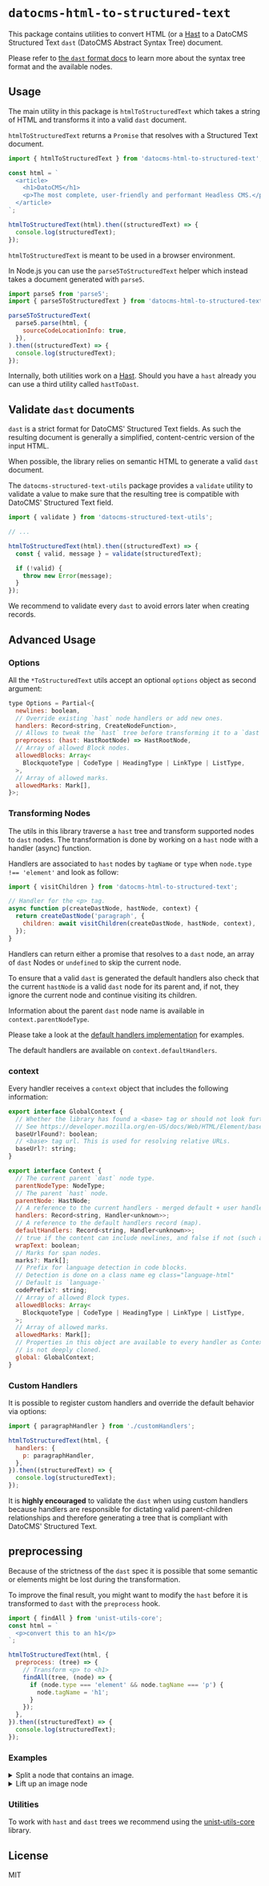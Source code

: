 # `datocms-html-to-structured-text`

This package contains utilities to convert HTML (or a [Hast](https://github.com/syntax-tree/hast) to a DatoCMS Structured Text `dast` (DatoCMS Abstract Syntax Tree) document.

Please refer to [the `dast` format docs](https://www.datocms.com/docs/structured-text/dast) to learn more about the syntax tree format and the available nodes.

## Usage

The main utility in this package is `htmlToStructuredText` which takes a string of HTML and transforms it into a valid `dast` document.

`htmlToStructuredText` returns a `Promise` that resolves with a Structured Text document.

```js
import { htmlToStructuredText } from 'datocms-html-to-structured-text';

const html = `
  <article>
    <h1>DatoCMS</h1>
    <p>The most complete, user-friendly and performant Headless CMS.</p>
  </article>
`;

htmlToStructuredText(html).then((structuredText) => {
  console.log(structuredText);
});
```

`htmlToStructuredText` is meant to be used in a browser environment.

In Node.js you can use the `parse5ToStructuredText` helper which instead takes a document generated with `parse5`.

```js
import parse5 from 'parse5';
import { parse5ToStructuredText } from 'datocms-html-to-structured-text';

parse5ToStructuredText(
  parse5.parse(html, {
    sourceCodeLocationInfo: true,
  }),
).then((structuredText) => {
  console.log(structuredText);
});
```

Internally, both utilities work on a [Hast](https://github.com/syntax-tree/hast). Should you have a `hast` already you can use a third utility called `hastToDast`.

## Validate `dast` documents

`dast` is a strict format for DatoCMS' Structured Text fields. As such the resulting document is generally a simplified, content-centric version of the input HTML.

When possible, the library relies on semantic HTML to generate a valid `dast` document.

The `datocms-structured-text-utils` package provides a `validate` utility to validate a value to make sure that the resulting tree is compatible with DatoCMS' Structured Text field.

```js
import { validate } from 'datocms-structured-text-utils';

// ...

htmlToStructuredText(html).then((structuredText) => {
  const { valid, message } = validate(structuredText);

  if (!valid) {
    throw new Error(message);
  }
});
```

We recommend to validate every `dast` to avoid errors later when creating records.

## Advanced Usage

### Options

All the `*ToStructuredText` utils accept an optional `options` object as second argument:

```js
type Options = Partial<{
  newlines: boolean,
  // Override existing `hast` node handlers or add new ones.
  handlers: Record<string, CreateNodeFunction>,
  // Allows to tweak the `hast` tree before transforming it to a `dast` document.
  preprocess: (hast: HastRootNode) => HastRootNode,
  // Array of allowed Block nodes.
  allowedBlocks: Array<
    BlockquoteType | CodeType | HeadingType | LinkType | ListType,
  >,
  // Array of allowed marks.
  allowedMarks: Mark[],
}>;
```

### Transforming Nodes

The utils in this library traverse a `hast` tree and transform supported nodes to `dast` nodes. The transformation is done by working on a `hast` node with a handler (async) function.

Handlers are associated to `hast` nodes by `tagName` or `type` when `node.type !== 'element'` and look as follow:

```js
import { visitChildren } from 'datocms-html-to-structured-text';

// Handler for the <p> tag.
async function p(createDastNode, hastNode, context) {
  return createDastNode('paragraph', {
    children: await visitChildren(createDastNode, hastNode, context),
  });
}
```

Handlers can return either a promise that resolves to a `dast` node, an array of `dast` Nodes or `undefined` to skip the current node.

To ensure that a valid `dast` is generated the default handlers also check that the current `hastNode` is a valid `dast` node for its parent and, if not, they ignore the current node and continue visiting its children.

Information about the parent `dast` node name is available in `context.parentNodeType`.

Please take a look at the [default handlers implementation](./handlers.ts) for examples.

The default handlers are available on `context.defaultHandlers`.

### context

Every handler receives a `context` object that includes the following information:

```js
export interface GlobalContext {
  // Whether the library has found a <base> tag or should not look further.
  // See https://developer.mozilla.org/en-US/docs/Web/HTML/Element/base
  baseUrlFound?: boolean;
  // <base> tag url. This is used for resolving relative URLs.
  baseUrl?: string;
}

export interface Context {
  // The current parent `dast` node type.
  parentNodeType: NodeType;
  // The parent `hast` node.
  parentNode: HastNode;
  // A reference to the current handlers - merged default + user handlers.
  handlers: Record<string, Handler<unknown>>;
  // A reference to the default handlers record (map).
  defaultHandlers: Record<string, Handler<unknown>>;
  // true if the content can include newlines, and false if not (such as in headings).
  wrapText: boolean;
  // Marks for span nodes.
  marks?: Mark[];
  // Prefix for language detection in code blocks.
  // Detection is done on a class name eg class="language-html"
  // Default is `language-`
  codePrefix?: string;
  // Array of allowed Block types.
  allowedBlocks: Array<
    BlockquoteType | CodeType | HeadingType | LinkType | ListType,
  >;
  // Array of allowed marks.
  allowedMarks: Mark[];
  // Properties in this object are available to every handler as Context
  // is not deeply cloned.
  global: GlobalContext;
}
```

### Custom Handlers

It is possible to register custom handlers and override the default behavior via options:

```js
import { paragraphHandler } from './customHandlers';

htmlToStructuredText(html, {
  handlers: {
    p: paragraphHandler,
  },
}).then((structuredText) => {
  console.log(structuredText);
});
```

It is **highly encouraged** to validate the `dast` when using custom handlers because handlers are responsible for dictating valid parent-children relationships and therefore generating a tree that is compliant with DatoCMS' Structured Text.

## preprocessing

Because of the strictness of the `dast` spec it is possible that some semantic or elements might be lost during the transformation.

To improve the final result, you might want to modify the `hast` before it is transformed to `dast` with the `preprocess` hook.

```js
import { findAll } from 'unist-utils-core';
const html = `
  <p>convert this to an h1</p>
`;

htmlToStructuredText(html, {
  preprocess: (tree) => {
    // Transform <p> to <h1>
    findAll(tree, (node) => {
      if (node.type === 'element' && node.tagName === 'p') {
        node.tagName = 'h1';
      }
    });
  },
}).then((structuredText) => {
  console.log(structuredText);
});
```

### Examples

<details>
  <summary>Split a node that contains an image.</summary>

In `dast` images can be presented as `Block` nodes but these are not allowed inside of `ListItem` nodes (ul/ol lists). In this example we will split the list in 3 pieces and lift up the image.

The same approach can be used to split other types of branches and lift up nodes to become root nodes.

```js
import { findAll } from 'unist-utils-core';

const html = `
  <ul>
    <li>item 1</li>
    <li><div><img src="./img.png" alt></div></li>
    <li>item 2</li>
  </ul>
`;

const dast = await htmlToStructuredText(html, {
  preprocess: (tree) => {
    const liftedImages = new WeakSet();
    const body = find(tree, (node) => node.tagName === 'body');

    visit(body, (node, index, parents) => {
      if (
        !node ||
        node.tagName !== 'img' ||
        liftedImages.has(node) ||
        parents.length === 1 // is a top level img
      ) {
        return;
      }
      // remove image

      const imgParent = parents[parents.length - 1];
      imgParent.children.splice(index, 1);

      let i = parents.length;
      let splitChildrenIndex = index;
      let childrenAfterSplitPoint = [];

      while (--i > 0) {
        // Example: i == 2
        // [ 'body', 'div', 'h1' ]
        const /* h1 */ parent = parents[i];
        const /* div */ parentsParent = parents[i - 1];

        // Delete the siblings after the image and save them in a variable
        childrenAfterSplitPoint /* [ 'h1.2' ] */ = parent.children.splice(
          splitChildrenIndex,
        );
        // parent.children is now == [ 'h1.1' ]

        // parentsParent.children = [ 'h1' ]
        splitChildrenIndex = parentsParent.children.indexOf(parent);
        // splitChildrenIndex = 0

        let nodeInserted = false;

        // If we reached the 'div' add the image's node
        if (i === 1) {
          splitChildrenIndex += 1;
          parentsParent.children.splice(splitChildrenIndex, 0, node);
          liftedImages.add(node);

          nodeInserted = true;
        }

        splitChildrenIndex += 1;
        // Create a new branch with childrenAfterSplitPoint if we have any i.e.
        // <h1>h1.2</h1>
        if (childrenAfterSplitPoint.length > 0) {
          parentsParent.children.splice(splitChildrenIndex, 0, {
            ...parent,
            children: childrenAfterSplitPoint,
          });
        }
        // Remove the parent if empty
        if (parent.children.length === 0) {
          splitChildrenIndex -= 1;
          parentsParent.children.splice(
            nodeInserted ? splitChildrenIndex - 1 : splitChildrenIndex,
            1,
          );
        }
      }
    });
  },
  handlers: {
    img: async (createNode, node, context) => {
      // In a real scenario you would upload the image to Dato and get back an id.
      const item = '123';
      return createNode('block', {
        item,
      });
    },
  },
});
```

</details>

<details>
  <summary>Lift up an image node</summary>

```js
const html = `
  <ul>
    <li>item 1</li>
    <li><div><img src="./img.png" alt>item 2</div></li>
    <li>item 3</li>
  </ul>
`;
const dast = await htmlToStructuredText(html, {
  preprocess: (tree) => {
    findAll(tree, (node, index, parent) => {
      if (node.tagName === 'img') {
        // Add the image to the root's children.
        tree.children.push(node);
        // remove the image from the parent's children array.
        parent.children.splice(index, 1);
        return;
      }
    });
  },
  handlers: {
    img: async (createNode, node, context) => {
      // In a real scenario you would upload the image to Dato and get back an id.
      const item = '123';
      return createNode('block', {
        item,
      });
    },
  },
});
```

</details>

### Utilities

To work with `hast` and `dast` trees we recommend using the [unist-utils-core](https://www.npmjs.com/package/unist-utils-core) library.

## License

MIT
